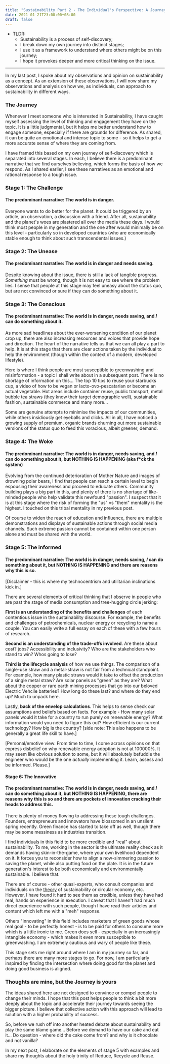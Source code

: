 ```yaml
---
title: "Sustainability Part 2 - The Individual's Perspective: A Journey of Self-Discovery"
date: 2021-01-21T23:00:00+08:00
draft: false
---
```


- TLDR: 
  - Sustainability is a process of self-discovery;
  - I break down my own journey into distinct stages;
  - I use it as a framework to understand where others might be on this journey;
  - I hope it provokes deeper and more critical thinking on the issue.

---

In my last post, I spoke about my observations and opinion on sustainability as a concept. As an extension of these observations, I will now share my observations and analysis on how we, as individuals, can approach to sustainability in different ways.  

### The Journey

Whenever I meet someone who is interested in Sustainability, I have caught myself assessing the level of thinking and engagement they have on the topic. It is a little judgmental, but it helps me better understand how to engage someone, especially if there are grounds for difference. As shared, it can be quite an emotional and intense topic to some - so it helps to get a more accurate sense of where they are coming from.

I have framed this based on my own journey of self-discovery which is separated into several stages. In each, I believe there is a predominant narrative that we find ourselves believing, which forms the basis of how we respond. As I shared earlier, I see these narratives as an emotional and rational response to a tough issue.

### Stage 1: The Challenge

#### The predominant narrative: The world is in danger. 

Everyone wants to do better for the planet. It could be triggered by an article, an observation, a discussion with a friend. After all, sustainability and the planet's woes are plastered all over the media these days. I would think most people in my generation and the one after would minimally be on this level - particularly so in developed countries (who are economically stable enough to think about such transcendental issues.)

### Stage 2: The Unease

#### The predominant narrative: The world is in danger and needs saving.

Despite knowing about the issue, there is still a lack of tangible progress. *Something* must be wrong, though it is not easy to see where the problem lies. I sense that people at this stage may feel uneasy about the status quo, but are not convinced or sure if they can do something about it.

### Stage 3: The Conscious 

#### The predominant narrative: The world is in danger, needs saving, and *I* can do something about it.

As more sad headlines about the ever-worsening condition of our planet crop up, there are also increasing resources and voices that provide hope and direction. The heart of the narrative tells us that we can all play a part to help. It is at this stage that there are clear actions taken by the individual to help the environment (though within the context of a modern, developed lifestyle).

Here is where I think people are most susceptible to greenwashing and misinformation - a topic I shall write about in a subsequent post. There is no shortage of information on this... The top 10 tips to reuse your starbucks cup, a video of how to be vegan or lacto-ovo-pescatarian or become an actual vegetable. Hot areas include container reuse, public transport, metal bubble tea straws (they know their target demographic well), sustainable fashion, sustainable commerce and many more...

Some are genuine attempts to minimise the impacts of our communities, while others insidiously get eyeballs and clicks. All in all, I have noticed a growing supply of premium, organic brands churning out more sustainable versions of the status quo to feed this voracious, albeit greener, demand.

### Stage 4: The Woke

#### The predominant narrative: The world is in danger, needs saving, and *I* can do something about it, but NOTHING IS HAPPENING (aka f*ck the system)

Evolving from the continued deterioration of Mother Nature and images of drowning polar bears, I find that people can reach a certain level to begin espousing their awareness and proceed to educate others. Community building plays a big part in this, and plenty of there is no shortage of like-minded people who help validate this newfound "passion". I suspect that it is at this stage where the risk of forming the "us" vs "them" mentality is the highest. I touched on this tribal mentality in my previous post.

Of course to widen the reach of education and influence, there are multiple demonstrations and displays of sustainable actions through social media channels. Such extreme passion cannot be contained within one person alone and must be shared with the world.

### Stage 5: The informed 

#### The predominant narrative: The world is in danger, needs saving, *I* can do something about it, but NOTHING IS HAPPENING and there are reasons why this is so.

[Disclaimer - this is where my technocentrism and utilitarian inclinations kick in.]

There are several elements of critical thinking that I observe in people who are past the stage of media consumption and tree-hugging circle jerking:

**First is an understanding of the benefits and challenges** of each contentious issue in the sustainability discourse. For example, the benefits and challenges of petrochemicals, nuclear energy or recycling to name a couple. You can easily write a full essay on each of these with a few hours of research.

**Second is an understanding of the trade-offs involved**. Are these about cost? jobs? Accessibility and inclusivity? Who are the stakeholders who stand to win? Whos going to lose?

**Third is the lifecycle analysis** of how we use things. The comparison of a single-use straw and a metal-straw is not fair from a technical standpoint. For example, how many plastic straws would it take to offset the production of a single metal straw? Are solar panels as "green" as they are? What about the copper or rare earth mining processes that go into our beloved Electric Vehcile batteries? How long do these last? and where do they end up? Much to unpack here.

Lastly, **back of the envelop calculations**. This helps to sense check our assumptions and beliefs based on facts. For example -  How many solar panels would it take for a country to run purely on renewable energy? What information would you need to figure this out? How efficient is our current technology? How big is the country? [side note: This also happens to be generally a great life skill to have.]

[Personal/emotive view: From time to time, I come across opinions on that express disbelief on why renewable energy adoption is not at 100000%. It may seem like obvious solution to some, but it will absolutely befuddle the engineer who would be the one *actually* implementing it. Learn, assess and be informed. Please.]

#### Stage 6: The Innovative

#### The predominant narrative: The world is in danger, needs saving, and *I* can do something about it, but NOTHING IS HAPPENING, there are reasons why this is so and there are pockets of  innovation cracking their heads to address this.

There is plenty of money flowing to addressing these tough challenges. Founders, entrepreneurs and innovators have blossomed in an unsilent spring recently. Green finance has started to take off as well, though there may be some messiness as industries transition.

I find individuals in this field to be more credible and "real" about sustainability. To me, working in the sector is the ultimate reality check as it demands having skin-in-the-game, where your own livelihood dependent on it. It forces you to reconsider how to align a now-simmering passion to saving the planet, while also putting food on the plate. It is in the future generation's interest to be both economically and environmentally sustainable. I believe that.

There are of course - other quasi-experts, who consult companies and individuals on the <u>theory</u> of sustainability or circular economy, etc. However, I have found it hard to see them as credible, unless they have had real, hands on experience in execution. I caveat that I haven't had much direct experience with such people, though I have read their articles and content which left me with a "meh" response. 

Others "innovating" in this field includes marketers of green goods whose real goal - to be perfectly honest - is to be paid for others to consume more which is a little ironic to me. Green does sell - especially in an increasingly intangible economy - which makes it even more susceptible to greenwashing. I am extremely cautious and wary of people like these.

This stage sets me right around where I am in my journey so far, and perhaps there are many more stages to go. For now, I am particularly inspired by finding the intersection where doing good for the planet and doing good business is aligned. 

### Thoughts are mine, but the Journey is yours

The ideas shared here are not designed to convince or compel people to change their minds. I hope that this post helps people to think a bit more deeply about the topic and accelerate their journey towards seeing the bigger picture. I believe that collective action with this approach will lead to solution with a higher probability of success.

So, before we rush off into another heated debate about sustainability and play the same blame game... Before we demand to have our cake and eat it... Do question - where did the cake come from? and why is it chocolate and not vanilla? 



In my next post, I elaborate on the elements of stage 5 with examples and share my thoughts about the holy trinity of Reduce, Recycle and Reuse.